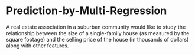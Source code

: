 # Prediction-by-Multi-Regression
A real estate association in a suburban community would like to study the relationship between the size of a single-family house (as measured by the square footage) and the selling price of the house (in thousands of dollars) along with other features.

